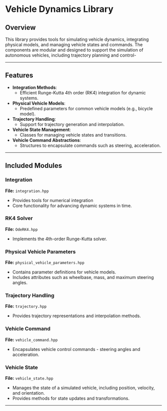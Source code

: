 # Vehicle Dynamics Library

## Overview
This library provides tools for simulating vehicle dynamics, integrating physical models, and managing vehicle states and commands. The components are modular and designed to support the simulation of autonomous vehicles, including trajectory planning and control-

---

## Features
- **Integration Methods**:
  - Efficient Runge-Kutta 4th order (RK4) integration for dynamic systems.
- **Physical Vehicle Models**:
  - Predefined parameters for common vehicle models (e.g., bicycle model).
- **Trajectory Handling**:
  - Support for trajectory generation and interpolation.
- **Vehicle State Management**:
  - Classes for managing vehicle states and transitions.
- **Vehicle Command Abstractions**:
  - Structures to encapsulate commands such as steering, acceleration.

---

## Included Modules

### Integration
**File:** `integration.hpp`
- Provides tools for numerical integration
- Core functionality for advancing dynamic systems in time.

### RK4 Solver
**File:** `OdeRK4.hpp`
- Implements the 4th-order Runge-Kutta solver.

### Physical Vehicle Parameters
**File:** `physical_vehicle_parameters.hpp`
- Contains parameter definitions for vehicle models.
- Includes attributes such as wheelbase, mass, and maximum steering angles.

### Trajectory Handling
**File:** `trajectory.hpp`
- Provides trajectory representations and interpolation methods.

### Vehicle Command
**File:** `vehicle_command.hpp`
- Encapsulates vehicle control commands - steering angles and acceleration.

### Vehicle State
**File:** `vehicle_state.hpp`
- Manages the state of a simulated vehicle, including position, velocity, and orientation.
- Provides methods for state updates and transformations.

---

